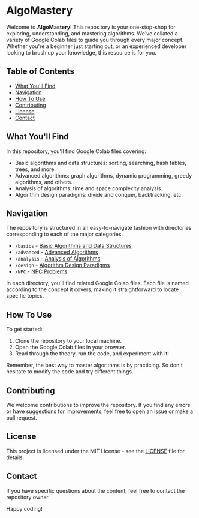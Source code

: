# AlgoMastery

Welcome to **AlgoMastery**! This repository is your one-stop-shop for exploring, understanding, and mastering algorithms. We've collated a variety of Google Colab files to guide you through every major concept. Whether you're a beginner just starting out, or an experienced developer looking to brush up your knowledge, this resource is for you.

## Table of Contents

- [What You'll Find](#what-youll-find)
- [Navigation](#navigation)
- [How To Use](#how-to-use)
- [Contributing](#contributing)
- [License](#license)
- [Contact](#contact)

## What You'll Find

In this repository, you'll find Google Colab files covering:

- Basic algorithms and data structures: sorting, searching, hash tables, trees, and more.
- Advanced algorithms: graph algorithms, dynamic programming, greedy algorithms, and others.
- Analysis of algorithms: time and space complexity analysis.
- Algorithm design paradigms: divide and conquer, backtracking, etc.

## Navigation

The repository is structured in an easy-to-navigate fashion with directories corresponding to each of the major categories.

- `/basics` - [Basic Algorithms and Data Structures](basics/Algorithms.ipynb)
- `/advanced` - [Advanced Algorithms](advanced/Algorithms.ipynb)
- `/analysis` - [Analysis of Algorithms](analysis/Algorithms.ipynb)
- `/design` - [Algorithm Design Paradigms](design/Algorithms.ipynb)
- `/NPC` - [NPC Problems](NPC/NPC_Problems.ipynb)


In each directory, you'll find related Google Colab files. Each file is named according to the concept it covers, making it straightforward to locate specific topics.

## How To Use

To get started:

1. Clone the repository to your local machine.
2. Open the Google Colab files in your browser.
3. Read through the theory, run the code, and experiment with it!

Remember, the best way to master algorithms is by practicing. So don't hesitate to modify the code and try different things.

## Contributing

We welcome contributions to improve the repository. If you find any errors or have suggestions for improvements, feel free to open an issue or make a pull request.

## License

This project is licensed under the MIT License - see the [LICENSE](LICENSE) file for details.

## Contact

If you have specific questions about the content, feel free to contact the repository owner.

Happy coding!

